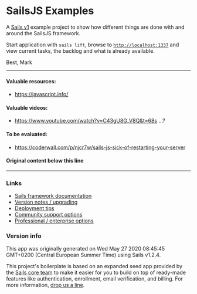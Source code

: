 # SailsJS Examples

A [Sails v1](https://sailsjs.com) example project to show how different things are done with and around the SailsJS framework.

Start application with `sails lift`, browse to [`http://localhost:1337`](http://localhost:1337) and view current tasks, the backlog and what is already available.

Best, Mark

----

#### Valuable resources:
- https://javascript.info/
#### Valuable videos:
- https://www.youtube.com/watch?v=C43gU8G_V8Q&t=68s ...?

#### To be evaluated:
- https://coderwall.com/p/njcr7w/sails-js-sick-of-restarting-your-server




#### Original content below this line

----

### Links

+ [Sails framework documentation](https://sailsjs.com/get-started)
+ [Version notes / upgrading](https://sailsjs.com/documentation/upgrading)
+ [Deployment tips](https://sailsjs.com/documentation/concepts/deployment)
+ [Community support options](https://sailsjs.com/support)
+ [Professional / enterprise options](https://sailsjs.com/enterprise)


### Version info

This app was originally generated on Wed May 27 2020 08:45:45 GMT+0200 (Central European Summer Time) using Sails v1.2.4.

<!-- Internally, Sails used [`sails-generate@1.17.2`](https://github.com/balderdashy/sails-generate/tree/v1.17.2/lib/core-generators/new). -->


This project's boilerplate is based on an expanded seed app provided by the [Sails core team](https://sailsjs.com/about) to make it easier for you to build on top of ready-made features like authentication, enrollment, email verification, and billing.  For more information, [drop us a line](https://sailsjs.com/support).


<!--
Note:  Generators are usually run using the globally-installed `sails` CLI (command-line interface).  This CLI version is _environment-specific_ rather than app-specific, thus over time, as a project's dependencies are upgraded or the project is worked on by different developers on different computers using different versions of Node.js, the Sails dependency in its package.json file may differ from the globally-installed Sails CLI release it was originally generated with.  (Be sure to always check out the relevant [upgrading guides](https://sailsjs.com/upgrading) before upgrading the version of Sails used by your app.  If you're stuck, [get help here](https://sailsjs.com/support).)
-->
